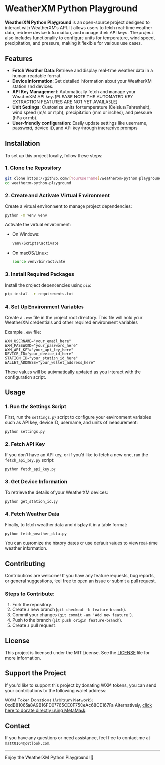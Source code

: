 # WeatherXM Python Playground

**WeatherXM Python Playground** is an open-source project designed to interact with WeatherXM's API. It allows users to fetch real-time weather data, retrieve device information, and manage their API keys. The project also includes functionality to configure units for temperature, wind speed, precipitation, and pressure, making it flexible for various use cases.

## Features
- **Fetch Weather Data**: Retrieve and display real-time weather data in a human-readable format.
- **Device Information**: Get detailed information about your WeatherXM station and devices.
- **API Key Management**: Automatically fetch and manage your WeatherXM API key. [PLEASE NOTE THE AUTOMATED KEY EXTRACTION FEATURES ARE NOT YET AVAILABLE]
- **Unit Settings**: Customize units for temperature (Celsius/Fahrenheit), wind speed (m/s or mph), precipitation (mm or inches), and pressure (hPa or mb).
- **User-friendly configuration**: Easily update settings like username, password, device ID, and API key through interactive prompts.

## Installation

To set up this project locally, follow these steps:

### 1. Clone the Repository

```bash
git clone https://github.com/[YourUsername]/weatherxm-python-playground.git
cd weatherxm-python-playground
```

### 2. Create and Activate Virtual Environment

Create a virtual environment to manage project dependencies:

```bash
python -m venv venv
```

Activate the virtual environment:

- On Windows:
  ```bash
  venv\Scripts\activate
  ```
- On macOS/Linux:
  ```bash
  source venv/bin/activate
  ```

### 3. Install Required Packages

Install the project dependencies using `pip`:

```bash
pip install -r requirements.txt
```

### 4. Set Up Environment Variables

Create a `.env` file in the project root directory. This file will hold your WeatherXM credentials and other required environment variables.

Example `.env` file:
```env
WXM_USERNAME="your_email_here"
WXM_PASSWORD="your_password_here"
WXM_API_KEY="your_api_key_here"
DEVICE_ID="your_device_id_here"
STATION_ID="your_station_id_here"
WALLET_ADDRESS="your_wallet_address_here"
```

These values will be automatically updated as you interact with the configuration script.

## Usage

### 1. Run the Settings Script

First, run the `settings.py` script to configure your environment variables such as API key, device ID, username, and units of measurement:

```bash
python settings.py
```

### 2. Fetch API Key

If you don't have an API key, or if you'd like to fetch a new one, run the `fetch_api_key.py` script:

```bash
python fetch_api_key.py
```

### 3. Get Device Information

To retrieve the details of your WeatherXM devices:

```bash
python get_station_id.py
```

### 4. Fetch Weather Data

Finally, to fetch weather data and display it in a table format:

```bash
python fetch_weather_data.py
```

You can customize the history dates or use default values to view real-time weather information.

## Contributing

Contributions are welcome! If you have any feature requests, bug reports, or general suggestions, feel free to open an issue or submit a pull request.

### Steps to Contribute:

1. Fork the repository.
2. Create a new branch (`git checkout -b feature-branch`).
3. Commit your changes (`git commit -am 'Add new feature'`).
4. Push to the branch (`git push origin feature-branch`).
5. Create a pull request.

## License

This project is licensed under the MIT License. See the [LICENSE](LICENSE) file for more information.

## Support the Project
If you'd like to support this project by donating WXM tokens, you can send your contributions to the following wallet address:

WXM Token Donations (Arbitrum Network): 0xdB81065a8A9B16FD07765CE0F75CeAc68CE167Fa
Alternatively, [click here to donate directly using MetaMask](https://metamask.app.link/send/0xdB81065a8A9B16FD07765CE0F75CeAc68CE167Fa?chain=arbitrum).

## Contact

If you have any questions or need assistance, feel free to contact me at `matt0164@outlook.com`.

---

Enjoy the WeatherXM Python Playground! 🎉
